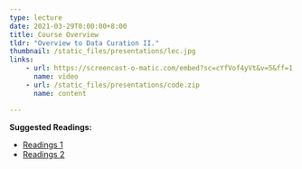 ```yaml
---
type: lecture
date: 2021-03-29T0:00:00+8:00
title: Course Overview
tldr: "Overview to Data Curation II."
thumbnail: /static_files/presentations/lec.jpg
links: 
    - url: https://screencast-o-matic.com/embed?sc=cYfVof4yVt&v=5&ff=1
      name: video
    - url: /static_files/presentations/code.zip
      name: content

---
```

**Suggested Readings:**
- [Readings 1](http://example.com)
- [Readings 2](http://example.com)
